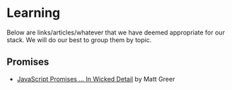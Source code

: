 # Learning

Below are links/articles/whatever that we have deemed appropriate for our stack.
We will do our best to group them by topic.

## Promises

* [JavaScript Promises ... In Wicked Detail](http://www.mattgreer.org/articles/promises-in-wicked-detail/) by Matt Greer

